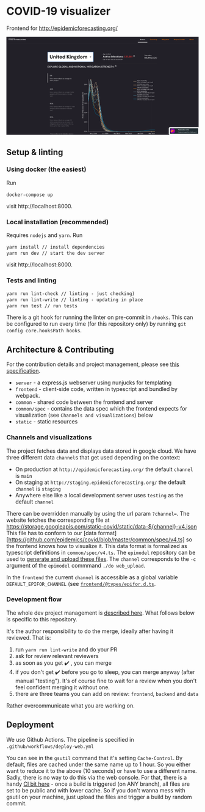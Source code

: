 # COVID-19 visualizer

Frontend for http://epidemicforecasting.org/

![Screenshot of local app](./covid_local_app.png)

## Setup & linting

### Using docker (the easiest)

Run

```
docker-compose up
```

visit http://localhost:8000.

### Local installation (recommended)

Requires `nodejs` and `yarn`. Run

```
yarn install // install dependencies
yarn run dev // start the dev server
```

visit http://localhost:8000.

### Tests and linting

```
yarn run lint-check // linting - just checking)
yarn run lint-write // linting - updating in place
yarn run test // run tests
```

There is a git hook for running the linter on pre-commit in `/hooks`.
This can be configured to run every time (for this repository only)
by running `git config core.hooksPath hooks`.

## Architecture & Contributing

For the contribution details and project management, please see [this specification](https://www.notion.so/Development-project-management-476f3c53b0f24171a78146365072d82e).

- `server` - a express.js webserver using nunjucks for templating
- `frontend` - client-side code, written in typescript and bundled by webpack.
- `common` - shared code between the frontend and server
- `common/spec` - contains the data spec which the frontend expects for visualization (see `Channels and visualizations`) below
- `static` - static resources

### Channels and visualizations

The project fetches data and displays data stored in google cloud. We have three different data `channel`s
that get used depending on the context:

- On production at `http://epidemicforecasting.org/` the default `channel` is `main`
- On staging at `http://staging.epidemicforecasting.org/` the default `channel` is `staging`
- Anywhere else like a local development server uses `testing` as the default `channel`

There can be overridden manually by using the url param `?channel=`. The website fetches the corresponding
file at https://storage.googleapis.com/static-covid/static/data-${channel}-v4.json
This file has to conform to our [data format][https://github.com/epidemics/covid/blob/master/common/spec/v4.ts]
so the frontend knows how to visualize it. This data format is formalized as typescript definitions
in `common/spec/v4.ts`. The `epimodel` repository can be used to [generate and upload these files](https://github.com/epidemics/epimodel#running-pipeline-to-get-web-export).
The `channel` corresponds to the `-c` argument of the `epimodel` commmand `./do web_upload`.

In the `frontend` the current `channel` is accessible as a global variable `DEFAULT_EPIFOR_CHANNEL`
(see [`frontend/@types/epifor.d.ts`](https://github.com/epidemics/covid/blob/master/frontend/%40types/epifor.d.ts).

### Development flow
The whole dev project management is [described here](https://www.notion.so/Development-project-management-476f3c53b0f24171a78146365072d82e). What follows below is specific to this repository.

It's the author responsibility to do the merge, ideally after having it reviewed. That is:

1. run `yarn run lint-write` and do your PR
2. ask for review relevant reviewers
3. as soon as you get :heavy_check_mark: , you can merge
4. if you don't get :heavy_check_mark: before you go to sleep, you can merge anyway (after manual "testing"). It's of course fine to wait for a review when you don't feel confident merging it without one.
5. there are three teams you can add on review: `frontend`, `backend` and `data`

Rather overcommunicate what you are working on.

## Deployment

We use Github Actions. The pipeline is specified in `.github/workflows/deploy-web.yml`

You can see in the `gsutil` command that it's setting `Cache-Control`. By default, files are cached under the same name up to 1 hour. So you either want to reduce it to the above (10 seconds) or have to use a different name. Sadly, there is no way to do this via the web console. For that, there is a handy [CI bit here](https://github.com/epidemics/covid/blob/master/.github/workflows/pythonapp.yml#L19-L21) - once a build is triggered (on ANY branch), all files are set to be public and with lower cache. So if you don't wanna mess with gsutil on your machine, just upload the files and trigger a build by random commit.
